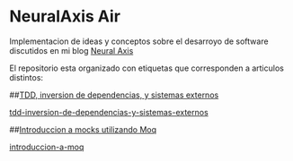 NeuralAxis Air
============

Implementacion de ideas y conceptos sobre el desarroyo de software discutidos en mi blog [Neural Axis](http://blog.neuralaxis.net/)


El repositorio esta organizado con etiquetas que corresponden a articulos distintos:

##[TDD, inversion de dependencias, y sistemas externos](http://blog.neuralaxis.net/tdd-inversion-de-dependencias-y-sistemas-externos/)

[tdd-inversion-de-dependencias-y-sistemas-externos](https://github.com/neuralaxis/NeuralAxisAir/tree/tdd-inversion-de-dependencias-y-sistemas-externos)

##[Introduccion a mocks utilizando Moq](http://blog.neuralaxis.net/introduccion-a-moq/)

[introduccion-a-moq](https://github.com/neuralaxis/NeuralAxisAir/tree/introduccion-a-moq)

